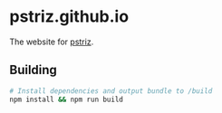 # pstriz.github.io

The website for [pstriz](https://github.com/pstriz).

## Building
```Bash
# Install dependencies and output bundle to /build
npm install && npm run build
```
